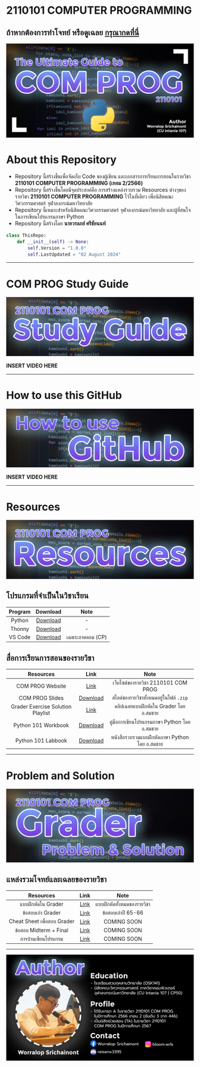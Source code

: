 # 2110101 COMPUTER PROGRAMMING
## ถ้าหากต้องการทำโจทย์ หรือดูเฉลย [กรุณากดที่นี่](https://github.com/reisenx/2110101-COM-PROG?tab=readme-ov-file#problem-and-solution)
![Banner](https://raw.githubusercontent.com/reisenx/2110101-COM-PROG/main/Z99%20OTHERS/Banner%20PICS/00%20COM%20PROG%20Banner.png)
# About this Repository
- Repository นี้สร้างขึ้นเพื่อจัดเก็บ Code ของผู้เขียน และเอกสารการเรียนการสอนในรายวิชา **2110101 COMPUTER PROGRAMMING (เทอม 2/2566)**
- Repository นี้สร้างขึ้นโดยมีจุดประสงค์คือ การสร้างแหล่งรวบรวม Resources ต่างๆของรายวิชา **2110101 COMPUTER PROGRAMMING** ไว้ในที่เดียว เพื่อนิสิตคณะวิศวกรรมศาสตร์ จุฬาลงกรณ์มหาวิทยาลัย
- Repository นี้เหมาะสำหรับนิสิตคณะวิศวกรรมศาสตร์ จุฬาลงกรณ์มหาวิทยาลัย และผู้ที่สนใจในการเขียนโปรแกรมภาษา Python
- Repository นี้สร้างโดย **นายวรลภย์ ศรีชัยนนท์**
```python
class ThisRepo:
    def __init__(self) -> None:
        self.Version = "1.0.0"
        self.LastUpdated = "02 August 2024"
```
---
# COM PROG Study Guide
![Banner](https://raw.githubusercontent.com/reisenx/2110101-COM-PROG/main/Z99%20OTHERS/Banner%20PICS/01%20Study%20Guide%20Banner.png)

**INSERT VIDEO HERE**

---
# How to use this GitHub
![Banner](https://raw.githubusercontent.com/reisenx/2110101-COM-PROG/main/Z99%20OTHERS/Banner%20PICS/02%20GitHub%20Guide%20Banner.png)

**INSERT VIDEO HERE**

---
# Resources
![Banner](https://raw.githubusercontent.com/reisenx/2110101-COM-PROG/main/Z99%20OTHERS/Banner%20PICS/03%20Resources%20Banner.png)

## โปรแกรมที่จำเป็นในวิชาเรียน
| Program | Download | Note |
| :---: | :---: | :---: |
| Python | [Download](https://www.python.org/downloads/) | - |
| Thonny | [Download](https://thonny.org/) | - |
| VS Code | [Download](https://code.visualstudio.com/) | เฉพาะภาคคอม (CP) |

## สื่อการเรียนการสอนของรายวิชา
| Resources | Link | Note |
| :---: | :---: | :---: |
| COM PROG Website | [Link](https://www.cp.eng.chula.ac.th/~somchai/python101/) | เว็บไซต์ของรายวิชา 2110101 COM PROG |
| COM PROG Slides | [Download](https://drive.google.com/file/d/1vbKJwltZGBzav11Aw6qv-714nUcLbXuQ/view?usp=drive_link) | สไลด์ของรายวิชาทั้งหมดอยู่ในไฟล์ `.zip` |
| Grader Exercise Solution Playlist | [Link](https://youtube.com/playlist?list=PL0ROnaCzUGB6GmsZkqCjI12aasgFXiIDS&si=nhORsvzQSTAQWF4X) | คลิปเฉลยแบบฝึกหัดใน Grader โดย อ.สมชาย |
| Python 101 Workbook | [Dpwnload](https://drive.google.com/file/d/1oNT230-fdWgMSA5qh3lLFnDqCyLbseuN/view?usp=drive_link) | คู่มือการเขียนโปรแกรมภาษา Python โดย อ.สมชาย |
| Python 101 Labbook | [Download](https://drive.google.com/file/d/1vfBFT_iwobJCLeCFH-7SCpvW8BMyI6bX/view?usp=drive_link) | หนังสือรวบรวมแบบฝึกหัดภาษา Python โดย อ.สมชาย |

---
# Problem and Solution
![Banner](https://raw.githubusercontent.com/reisenx/2110101-COM-PROG/main/Z99%20OTHERS/Banner%20PICS/04%20Grader%20Banner.png)

## แหล่งรวมโจทย์และเฉลยของรายวิชา
| Resources | Link | Note |
| :---: | :---: | :---: |
| แบบฝึกหัดใน Grader | [Link]() | แบบฝึกหัดทั้งหมดของรายวิชา |
| ข้อสอบเก่า Grader | [Link]() | ข้อสอบเก่าปี 65-66 |
| Cheat Sheet เพื่อสอบ Grader | [Link]() | COMING SOON | 
| ข้อสอบ Midterm + Final | [Link]() | COMING SOON |
| การบ้านเขียนโปรแกรม | [Link]() | COMING SOON |

---
![Banner](https://raw.githubusercontent.com/reisenx/2110101-COM-PROG/main/Z99%20OTHERS/Banner%20PICS/05%20Author.png)
